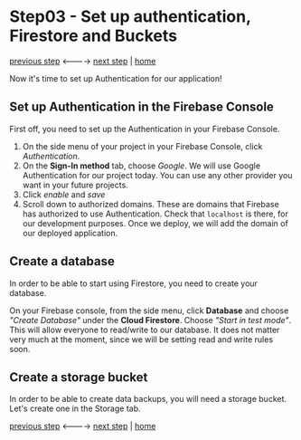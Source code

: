 # Step03 - Set up authentication, Firestore and Buckets

[previous step](Step02.md) <----> [next step](Step04.md) | [home](../README.md)

Now it's time to set up Authentication for our application!

## Set up Authentication in the Firebase Console

First off, you need to set up the Authentication in your Firebase Console.

1. On the side menu of your project in your Firebase Console, click _Authentication_.
2. On the **Sign-In method** tab, choose _Google_. We will use Google Authentication
   for our project today. You can use any other provider you want in your future
   projects.
3. Click _enable_ and _save_
4. Scroll down to authorized domains. These are domains that Firebase has authorized
   to use Authentication. Check that `localhost` is there, for our development purposes.
   Once we deploy, we will add the domain of our deployed application.

## Create a database

In order to be able to start using Firestore, you need to create your database.

On your Firebase console, from the side menu, click **Database** and choose _"Create Database"_ under
the **Cloud Firestore**.
Choose _"Start in test mode"_. This will allow everyone to read/write to our database. It does not matter
very much at the moment, since we will be setting read and write rules soon.

## Create a storage bucket

In order to be able to create data backups, you will need a storage bucket.
Let's create one in the Storage tab.

[previous step](Step02.md) <----> [next step](Step04.md) | [home](../README.md)
